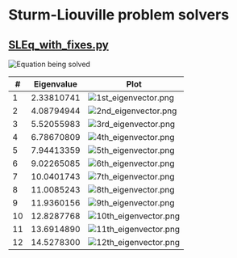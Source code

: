 # Sturm-Liouville problem solvers

## [SLEq_with_fixes.py](SLEq_with_fixes.py)

![Equation being solved](Equation_being_solved.png)

| #  | Eigenvalue | Plot                                          |
|----|------------|-----------------------------------------------|
| 1  | 2.33810741 | ![1st_eigenvector.png](Plots/1st_eigenvector.png)   |
| 2  | 4.08794944 | ![2nd_eigenvector.png](Plots/2nd_eigenvector.png)   |
| 3  | 5.52055983 | ![3rd_eigenvector.png](Plots/3rd_eigenvector.png)   |
| 4  | 6.78670809 | ![4th_eigenvector.png](Plots/4th_eigenvector.png)   |
| 5  | 7.94413359 | ![5th_eigenvector.png](Plots/5th_eigenvector.png)   |
| 6  | 9.02265085 | ![6th_eigenvector.png](Plots/6th_eigenvector.png)   |
| 7  | 10.0401743 | ![7th_eigenvector.png](Plots/7th_eigenvector.png)   |
| 8  | 11.0085243 | ![8th_eigenvector.png](Plots/8th_eigenvector.png)   |
| 9  | 11.9360156 | ![9th_eigenvector.png](Plots/9th_eigenvector.png)   |
| 10 | 12.8287768 | ![10th_eigenvector.png](Plots/10th_eigenvector.png) |
| 11 | 13.6914890 | ![11th_eigenvector.png](Plots/11th_eigenvector.png) |
| 12 | 14.5278300 | ![12th_eigenvector.png](Plots/12th_eigenvector.png) |